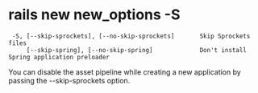 # rails new new_options -S
 ```
  -S, [--skip-sprockets], [--no-skip-sprockets]       Skip Sprockets files
      [--skip-spring], [--no-skip-spring]             Don't install Spring application preloader 
  ```
  You can disable the asset pipeline while creating a new application by passing the --skip-sprockets option.